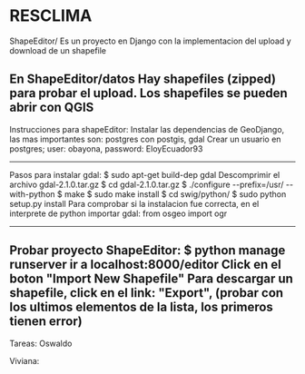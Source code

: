 # RESCLIMA

ShapeEditor/ 
Es un proyecto en Django con la implementacion del upload y download de un shapefile

En ShapeEditor/datos
Hay shapefiles (zipped) para probar el upload. Los shapefiles se pueden abrir con QGIS
-------------------------
Instrucciones para shapeEditor:
Instalar las dependencias de GeoDjango, las mas importantes son: postgres con postgis, gdal
Crear un usuario en postgres; user: obayona, password: EloyEcuador93

-------------------------
Pasos para instalar gdal:
$ sudo apt-get build-dep gdal
Descomprimir el archivo gdal-2.1.0.tar.gz
$ cd gdal-2.1.0.tar.gz
$ ./configure  --prefix=/usr/ --with-python
$ make
$ sudo make install
$ cd swig/python/
$ sudo python setup.py install
Para comprobar si la instalacion fue correcta, en el interprete de python importar gdal:
from osgeo import ogr

--------------
Probar proyecto ShapeEditor:
$ python manage runserver
ir a localhost:8000/editor
Click en el boton "Import New Shapefile" 
Para descargar un shapefile, click en el link: "Export", (probar con los ultimos elementos de la lista, los primeros tienen error)
-------------------

Tareas:
Oswaldo


Viviana:

